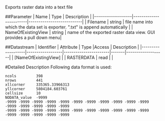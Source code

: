 Exports raster data into a text file

##Parameter
|        Name       |          Type          |       Description         | 
|-------------------|------------------------|---------------------------|
| Filename    | string | file name into which the data set is exporter. ".txt" is append automatically       |
| NameOfExistingView    | string | name of the exported raster data view. GUI provides a pull down menu|


##Datastream
|     Identifier    |     Attribute    |      Type             |Access |    Description    |
|-------------------|------------------|-----------------------|-------|-------------------|
| [NameOfExistingView] |                  | RASTERDATA | read  | |


#Detailed Description
Following data format is used:

~~~
ncols         398
nrows         441
xllcorner     335365.33966313
yllcorner     5804184.603761
cellsize      10
NODATA_value  -9999
-9999 -9999 -9999 -9999 -9999 -9999 -9999 -9999 -9999 -9999 -9999 -9999 -9999 -9999 -9999 -9999 
-9999 -9999 -9999 -9999 -9999 -9999 -9999 -9999 -9999 -9999 -9999 -9999 -9999 -9999 -9999 -9999
~~~

